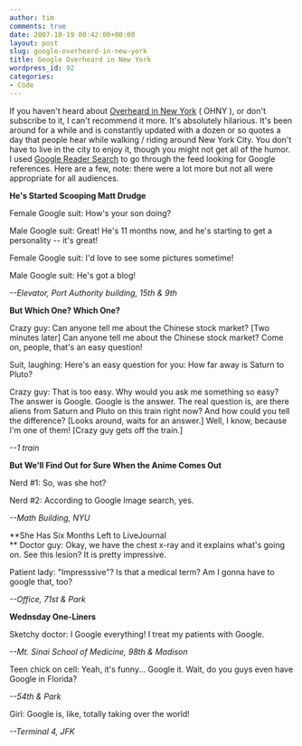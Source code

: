 ```yaml
---
author: tim
comments: true
date: 2007-10-19 00:42:00+00:00
layout: post
slug: google-overheard-in-new-york
title: Google Overheard in New York
wordpress_id: 92
categories:
- Code
---
```


If you haven't heard about [Overheard in New York](http://www.overheardinnewyork.com) ( OHNY ), or don't subscribe to it, I can't recommend it more.  It's absolutely hilarious.  It's been around for a while and is constantly updated with a dozen or so quotes a day that people hear while walking / riding around New York City.  You don't have to live in the city to enjoy it, though you might not get all of the humor.  I used [Google Reader Search](http://gpowered.blogspot.com/2007/09/google-reader-adds-search-box.html) to go through the feed looking for Google references.  Here are a few, note: there were a lot more but not all were appropriate for all audiences.  
  


**He's Started Scooping Matt Drudge**  

Female Google suit: How's your son doing?  

Male Google suit: Great! He's 11 months now, and he's starting to get a personality -- it's great!  

Female Google suit: I'd love to see some pictures sometime!  

Male Google suit: He's got a blog!  

_--Elevator, Port Authority building, 15th & 9th_  
  


**But Which One? Which One?**  

Crazy guy: Can anyone tell me about the Chinese stock market? [Two minutes later] Can anyone tell me about the Chinese stock market? Come on, people, that's an easy question!  

Suit, laughing: Here's an easy question for you: How far away is Saturn to Pluto?  

Crazy guy: That is too easy. Why would you ask me something so easy? The answer is Google. Google is the answer. The real question is, are there aliens from Saturn and Pluto on this train right now? And how could you tell the difference? [Looks around, waits for an answer.] Well, I know, because I'm one of them! [Crazy guy gets off the train.]  

_--1 train_  
  


**But We'll Find Out for Sure When the Anime Comes Out**  

Nerd #1: So, was she hot?  

Nerd #2: According to Google Image search, yes.  

_--Math Building, NYU_  
  


**She Has Six Months Left to LiveJournal  
**
Doctor guy: Okay, we have the chest x-ray and it explains what's going on. See this lesion? It is pretty impressive.  

Patient lady: "Impresssive"? Is that a medical term? Am I gonna have to google that, too?  

_--Office, 71st & Park_  


**Wednsday One-Liners**  

Sketchy doctor: I Google everything! I treat my patients with Google.  

_--Mt. Sinai School of Medicine, 98th & Madison_  
  


Teen chick on cell: Yeah, it's funny... Google it. Wait, do you guys even have Google in Florida?  

_--54th & Park_  
  


Girl: Google is, like, totally taking over the world!  

_--Terminal 4, JFK_  

